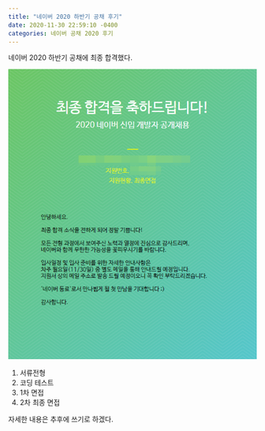 ```yaml
---
title: "네이버 2020 하반기 공채 후기"
date: 2020-11-30 22:59:10 -0400
categories: 네이버 공채 2020 후기
---
```

네이버 2020 하반기 공채에 최종 합격했다.

![naver_acceptance](https://github.com/trouvaillle/trouvaillle.github.io/blob/master/_contents/2020-11-30-naver-acceptance/1.png?raw=true)

1. 서류전형
2. 코딩 테스트
3. 1차 면접
4. 2차 최종 면접

자세한 내용은 추후에 쓰기로 하겠다.
